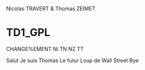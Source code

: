 Nicolas TRAVERT & Thomas ZEIMET
# TD1_GPL
CHANGE%EMENT
Ni
TN
NZ
TT

Salut
Je suis Thomas
Le futur
Loup de Wall Street
Bye
